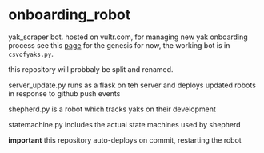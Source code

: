 # onboarding_robot
yak_scraper bot. hosted on vultr.com, for managing new yak onboarding process
see this [page](https://roamresearch.com/#/app/ArtOfGig/page/BCtNygG7E) for the genesis
for now, the working bot is in `csvofyaks.py`. 

this repository will probbaly be split and renamed.

server_update.py runs as a flask on teh server and deploys updated robots in response to github push events

shepherd.py is a robot which tracks yaks on their development

statemachine.py includes the actual state machines used by shepherd

**important** this repository auto-deploys on commit, restarting the robot
